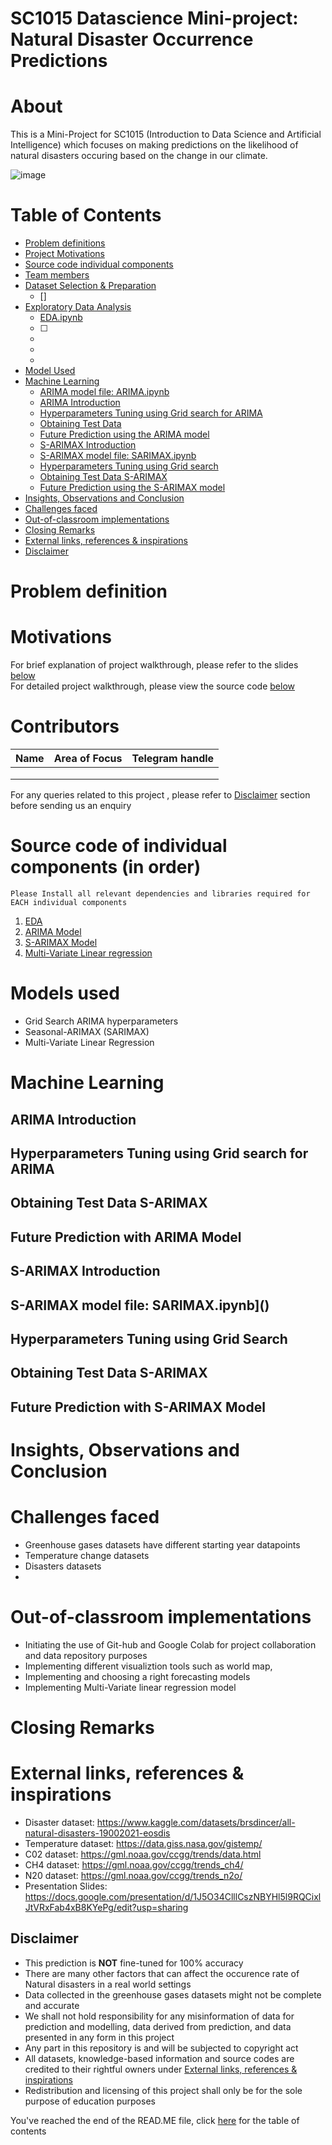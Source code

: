# SC1015 Datascience Mini-project: Natural Disaster Occurrence Predictions

# About
This is a Mini-Project for SC1015 (Introduction to Data Science and Artificial Intelligence) which focuses on making predictions on the likelihood of natural disasters occuring based on the change in our climate.

![image](https://github.com/Dumbledore66/Mini-Project/blob/main/Project%20cover%20page.png)



# Table of Contents
- [Problem definitions](#problem-definition)
- [Project Motivations](#motivations)
- [Source code individual components](#source-code-of-individual-components-in-order)
- [Team members](#contributors)
- [Dataset Selection & Preparation](#dataset-selection--preparation)
    - []
- [Exploratory Data Analysis](#exploratory-data-analysis)
    - [EDA.ipynb]()
    - [ ]
    - [](#)
    - [](#)
    - [](#)
- [Model Used](#model-used)
- [Machine Learning](#machine-learning)
    - [ARIMA model file: ARIMA.ipynb]()
    - [ARIMA Introduction](#arima-introduction)
    - [Hyperparameters Tuning using Grid search for ARIMA](#hyperparameters-tuning-with-grid-search-for-arima)
    - [Obtaining Test Data](#obtaining-test-data-arima)
    - [Future Prediction using the ARIMA model](#future-prediction-with-arima)
    - [S-ARIMAX Introduction](#s-arimax-introduction)
    - [S-ARIMAX model file: SARIMAX.ipynb]()
    - [Hyperparameters Tuning using Grid search](#hyperparameters-tuning-with-grid-search-for-s-arimax)
    - [Obtaining Test Data S-ARIMAX](#obtaining-test-data-s-arimax)
    - [Future Prediction using the S-ARIMAX model](#future-prediction-with-s-arimax)
- [Insights, Observations and Conclusion](#insights-observations-and-conclusion)
- [Challenges faced](#challenges-faced)
- [Out-of-classroom implementations](#out-of-classroom-implementations)
- [Closing Remarks](#closing-remarks)
- [External links, references & inspirations](#external-links-references--inspirations)
- [Disclaimer](#disclaimer)


# Problem definition


# Motivations



For brief explanation of project walkthrough, please refer to the slides [below](#external-links-references--inspirations)  
For detailed project walkthrough, please view the source code [below](#source-code-of-individual-components-in-order)



# Contributors

| Name                  |              Area of Focus               |    Telegram handle |
|----------------------|:----------------------------------------:|----------------|
|     |                                          |                    |
|          |                                          |                    |
|  |                                          |                    |
For any queries related to this project , please refer to [Disclaimer](#disclaimer) section before sending us an enquiry

# Source code of individual components (in order)
`Please Install all relevant dependencies and libraries required for EACH individual components`
1. [EDA](https://github.com/)
2. [ARIMA Model](https://github.com/)
3. [S-ARIMAX Model](https://github.com/)
4. [Multi-Variate Linear regression](https://github.com/)

# Models used
- Grid Search ARIMA hyperparameters
- Seasonal-ARIMAX (SARIMAX) 
- Multi-Variate Linear Regression

# Machine Learning 
## ARIMA Introduction
[ARIMA model file]:(ARIMA.ipynb)

## Hyperparameters Tuning using Grid search for ARIMA

## Obtaining Test Data S-ARIMAX

## Future Prediction with ARIMA Model

## S-ARIMAX Introduction

## S-ARIMAX model file: SARIMAX.ipynb]()

## Hyperparameters Tuning using Grid Search

## Obtaining Test Data S-ARIMAX

## Future Prediction with S-ARIMAX Model



# Insights, Observations and Conclusion


# Challenges faced
- Greenhouse gases datasets have different starting year datapoints
- Temperature change datasets 
- Disasters datasets 
- 
# Out-of-classroom implementations
- Initiating the use of Git-hub and Google Colab for project collaboration and data repository purposes
- Implementing different visualiztion tools such as world map, 
- Implementing and choosing a right forecasting models
- Implementing Multi-Variate linear regression model


# Closing Remarks



# External links, references & inspirations
- Disaster dataset: https://www.kaggle.com/datasets/brsdincer/all-natural-disasters-19002021-eosdis
- Temperature dataset: https://data.giss.nasa.gov/gistemp/
- C02 dataset: https://gml.noaa.gov/ccgg/trends/data.html
- CH4 dataset: https://gml.noaa.gov/ccgg/trends_ch4/
- N20 dataset: https://gml.noaa.gov/ccgg/trends_n2o/
- Presentation Slides: https://docs.google.com/presentation/d/1J5O34ClllCszNBYHl5l9RQCixlJtVRxFab4xB8KYePg/edit?usp=sharing


## Disclaimer
- This prediction is **NOT** fine-tuned for 100% accuracy
- There are many other factors that can affect the occurence rate of Natural disasters in a real world settings
- Data collected in the greenhouse gases datasets might not be complete and accurate
- We shall not hold responsibility for any misinformation of data for prediction and modelling, data derived from prediction, and data presented in any form in this project
- Any part in this repository is and will be subjected to copyright act
- All datasets, knowledge-based information and source codes are credited to their rightful owners under [External links, references & inspirations](#external-links-references--inspirations)
- Redistribution and licensing of this project shall only be for the sole purpose of education purposes

You've reached the end of the READ.ME file, click [here](#table-of-contents) for the table of contents
